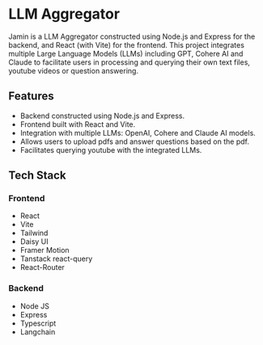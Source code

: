 # LLM Aggregator

Jamin is a LLM Aggregator constructed using Node.js and Express for the backend, and React (with Vite) for the frontend. This project integrates multiple Large Language Models (LLMs) including GPT, Cohere AI and Claude to facilitate users in processing and querying their own text files, youtube videos or question answering.

## Features

- Backend constructed using Node.js and Express.
- Frontend built with React and Vite.
- Integration with multiple LLMs: OpenAI, Cohere and Claude AI models.
- Allows users to upload pdfs and answer questions based on the pdf.
- Facilitates querying youtube with the integrated LLMs.

## Tech Stack

### Frontend

- React
- Vite
- Tailwind
- Daisy UI
- Framer Motion
- Tanstack react-query
- React-Router

### Backend

- Node JS
- Express
- Typescript
- Langchain
